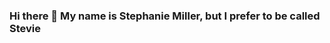 ### Hi there 👋 My name is Stephanie Miller, but I prefer to be called Stevie

<!--
**StevieMiller/StevieMiller** is a ✨ _special_ ✨ repository because its `README.md` (this file) appears on your GitHub profile.

## Jr. Digital Media Engineer

My current job position requires me to help maintain and create graphics for the websites for Carlsbad Municipal School District. I have always been interested in web development, specifically UX, UI, and graphic design, and I currently have the opportunity to attend Rice University's Coding Bootcamp online. I expect to graduate with a certification in May 2023. 
